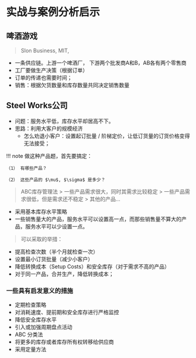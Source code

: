 # 实战与案例分析启示
## 啤酒游戏

> Slon Business, MIT, 

- 一条供应链。上游一个啤酒厂， 下游两个批发商A和B，AB各有两个零售商
- 工厂要做生产决策（根据订单）
- 订单的传递也需要时间；
- 销售：根据欠货数量和库存数量共同决定销售数量 


## Steel Works公司

- 问题：服务水平低，库存水平却居高不下。
- 思路：利用大客户的规模经济
  - 怎么劝退小客户：设置起订批量 / 阶梯定价，让低订货量的订货价格变得无法接受；

!!! note
    做这种产品题，首先要搞定：

    （1） 有哪些产品？
    
    （2） 这些产品的 $\mu$, $\sigma$ 是多少？

> ABC库存管理法
    > 一些产品需求很大，同时其需求比较稳定
    > 一些产品需求很低，但是需求还不稳定
    > 其他的产品...

- 采用基本库存水平策略
- 一些销售量大的产品，服务水平可以设置高一点，而那些销售量不算大的产品，服务水平可以少设置一点。

> 可以采取的举措：
- 提高检查次数（半个月就检查一次）
- 设置最小订货批量（减少小客户）
- 降低转换成本（Setup Costs）和安全库存（对于需求不高的产品）
- 对于同一产品，合并生产，降低转换成本；


### 一些具有启发意义的措施

- 定期检查策略
- 对消耗速度、提前期和安全库存进行严格监控
- 降低安全库存水平
- 引入或加强周期盘点活动
- ABC 分类法
- 将更多的库存或者库存所有权转移给供应商
- 采用定量方法